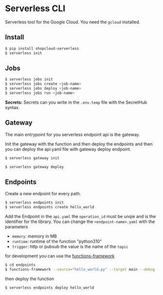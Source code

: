 # Serverless CLI

Serverless tool for the Google Cloud. You need the `gcloud` installed.

## Install

````sh
$ pip install shopcloud-serverless
$ serverless init
````

## Jobs

```sh
$ serverless jobs init
$ serverless jobs create <job-name>
$ serverless jobs deploy <job-name>
$ serverless jobs run <job-name>
```

__Secrets:__
Secrets can you write in the `.env.temp` file with the SecretHub syntax.

## Gateway

The main entrypoint for you serverless endpoint api is the gateway.

Init the gateway with the function and then deploy the endpoints and then you can deploy the api.yaml file with gateway deploy endpoint.

```sh
$ serverless gateway init
```

```sh
$ serverless gateway deploy
```


## Endpoints

Create a new endpoint for every path.

```sh
$ serverless endpoints init
$ serverless endpoints create hello_world
```

Add the Endpoint in the `api.yaml` the `operation_id` must be unqie and is the identifier for the library.
You can change the `<endpoint-name>.yaml` with the parameters
- `memory`: memory in MB
- `runtime`: runtime of the function "python310"
- `trigger`: http or pubsub the value is the name of the `topic`

for development you can use the [functions-framework](https://github.com/GoogleCloudPlatform/functions-framework-python)

```sh
$ cd endpoints
$ functions-framework --source="hello_world.py" --target main --debug --port=8080
```

then deploy the function

```sh
$ serverless endpoints deploy hello_world
```
